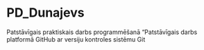 # PD_Dunajevs
Patstāvīgais praktiskais darbs programmēšanā
“Patstāvīgais darbs platformā GitHub ar versiju kontroles sistēmu Git
